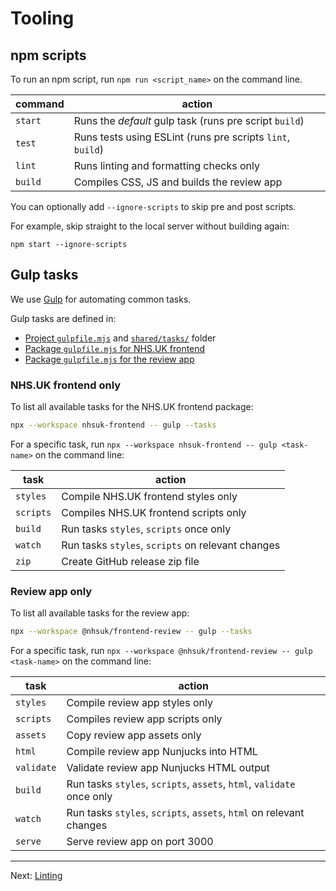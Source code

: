 # Tooling

## npm scripts

To run an npm script, run `npm run <script_name>` on the command line.

| command | action                                                     |
| ------- | ---------------------------------------------------------- |
| `start` | Runs the _default_ gulp task (runs pre script `build`)     |
| `test`  | Runs tests using ESLint (runs pre scripts `lint`, `build`) |
| `lint`  | Runs linting and formatting checks only                    |
| `build` | Compiles CSS, JS and builds the review app                 |

You can optionally add `--ignore-scripts` to skip pre and post scripts.

For example, skip straight to the local server without building again:

```console
npm start --ignore-scripts
```

## Gulp tasks

We use [Gulp](https://gulpjs.com/) for automating common tasks.

Gulp tasks are defined in:

- [Project `gulpfile.mjs`](/gulpfile.mjs) and [`shared/tasks/`](/shared/tasks) folder
- [Package `gulpfile.mjs` for NHS.UK frontend](/packages/nhsuk-frontend/gulpfile.mjs)
- [Package `gulpfile.mjs` for the review app](/packages/nhsuk-frontend-review/gulpfile.mjs)

### NHS.UK frontend only

To list all available tasks for the NHS.UK frontend package:

```sh
npx --workspace nhsuk-frontend -- gulp --tasks
```

For a specific task, run `npx --workspace nhsuk-frontend -- gulp <task-name>` on the command line:

| task      | action                                            |
| --------- | ------------------------------------------------- |
| `styles`  | Compile NHS.UK frontend styles only               |
| `scripts` | Compiles NHS.UK frontend scripts only             |
| `build`   | Run tasks `styles`, `scripts` once only           |
| `watch`   | Run tasks `styles`, `scripts` on relevant changes |
| `zip`     | Create GitHub release zip file                    |

### Review app only

To list all available tasks for the review app:

```sh
npx --workspace @nhsuk/frontend-review -- gulp --tasks
```

For a specific task, run `npx --workspace @nhsuk/frontend-review -- gulp <task-name>` on the command line:

| task       | action                                                                |
| ---------- | --------------------------------------------------------------------- |
| `styles`   | Compile review app styles only                                        |
| `scripts`  | Compiles review app scripts only                                      |
| `assets`   | Copy review app assets only                                           |
| `html`     | Compile review app Nunjucks into HTML                                 |
| `validate` | Validate review app Nunjucks HTML output                              |
| `build`    | Run tasks `styles`, `scripts`, `assets`, `html`, `validate` once only |
| `watch`    | Run tasks `styles`, `scripts`, `assets`, `html` on relevant changes   |
| `serve`    | Serve review app on port 3000                                         |

---

Next: [Linting](linting.md)
